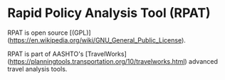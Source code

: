 # Rapid Policy Analysis Tool (RPAT)

RPAT is open source [(GPL)] (https://en.wikipedia.org/wiki/GNU_General_Public_License).  

RPAT is part of AASHTO's [TravelWorks] (https://planningtools.transportation.org/10/travelworks.html) advanced travel analysis tools.

